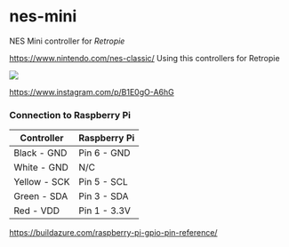# nes-mini
NES Mini controller for *Retropie*

https://www.nintendo.com/nes-classic/
Using this controllers for Retropie

![](https://lh3.googleusercontent.com/1MuaA7bW4KBUV2KLEFjmfDw7hFjSyk5HTJSPWEuIZQ1XwD9bnTrXSDeR_yeZ3iO2dLTFzAZ_GegNO0zjOfLJvOF0dtfKMnAVA7fxZ671bw4E_WN7umnOAB8-BC9ZFXpuybS4SrDZyNyoNVRQZ_Q4ZbM-4DdihXG_Ry0SbtSjBm8_k4H-a8SMfxbfaZhlxXYcUhPjf_usPu7UcrzNnGe7n_XHklw3FWwul9Eg17faoQqeew3Hm6fXbJDYR9tz37Bl8v4fKK3GuPELwLrxVkfcWNDw-YcOQ17F-eoJjntZ4znsQCVX3YPSBGM9mtEQz0APeTmyfpAZmDMgkt2nTto5sYNTi2ZeKqh4Lv5SopBeKgz00w03Om7YUMFya8wFqsy3orG_4T1x5zxL1zO29M5Li1_ovYwqLQtn4xmWqP-SkvICftzN_2orTmWzISZGOJBlenuTcEO8sfQsxjwA2lHFAaHUflRmrQZYYKwW9WQuSd_d_5X_JeptCRCpIINL0X1t73OEfr1-MarI8QJ8XdUxsPEa8FDh7BQtqCY_zWvhg0pHc8HTQt7_uhbg6T2heGbqfZ16RD1wWl_NBS8kzctJavp7KolfskjxtIYZBJto2AZvj3agmbvV2gLYB1T_44YfZO1BbNWK4Fa8JtsPzjZ0XfhQAQZ72FK0=w501-h667-no)

https://www.instagram.com/p/B1E0gO-A6hG

### Connection to Raspberry Pi
| Controller  | Raspberry Pi  |
| ------------ | ------------ |
|Black   - GND   |  Pin 6 - GND |
|White  - GND   |  N/C |
|Yellow - SCK   |  Pin 5 - SCL |
|Green  - SDA   |  Pin 3 - SDA |
|Red     - VDD   |  Pin 1 - 3.3V |

https://buildazure.com/raspberry-pi-gpio-pin-reference/

